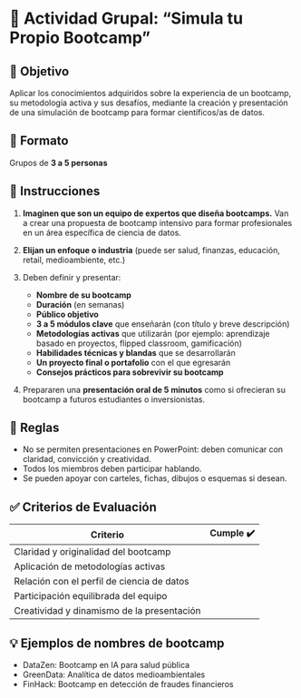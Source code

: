 # 🧠 Actividad Grupal: “Simula tu Propio Bootcamp”

## 🎯 Objetivo
Aplicar los conocimientos adquiridos sobre la experiencia de un bootcamp, su metodología activa y sus desafíos, mediante la creación y presentación de una simulación de bootcamp para formar científicos/as de datos.

## 👥 Formato
Grupos de **3 a 5 personas**

## 📝 Instrucciones

1. **Imaginen que son un equipo de expertos que diseña bootcamps.**
   Van a crear una propuesta de bootcamp intensivo para formar profesionales en un área específica de ciencia de datos.

2. **Elijan un enfoque o industria** (puede ser salud, finanzas, educación, retail, medioambiente, etc.)

3. Deben definir y presentar:
   - **Nombre de su bootcamp**
   - **Duración** (en semanas)
   - **Público objetivo**
   - **3 a 5 módulos clave** que enseñarán (con título y breve descripción)
   - **Metodologías activas** que utilizarán (por ejemplo: aprendizaje basado en proyectos, flipped classroom, gamificación)
   - **Habilidades técnicas y blandas** que se desarrollarán
   - **Un proyecto final o portafolio** con el que egresarán
   - **Consejos prácticos para sobrevivir su bootcamp**

4. Prepararen una **presentación oral de 5 minutos** como si ofrecieran su bootcamp a futuros estudiantes o inversionistas.

## 📌 Reglas
- No se permiten presentaciones en PowerPoint: deben comunicar con claridad, convicción y creatividad.
- Todos los miembros deben participar hablando.
- Se pueden apoyar con carteles, fichas, dibujos o esquemas si desean.

## ✅ Criterios de Evaluación

| Criterio                                   | Cumple ✔️ |
|--------------------------------------------|-----------|
| Claridad y originalidad del bootcamp       |           |
| Aplicación de metodologías activas         |           |
| Relación con el perfil de ciencia de datos |           |
| Participación equilibrada del equipo       |           |
| Creatividad y dinamismo de la presentación |           |


## 💡 Ejemplos de nombres de bootcamp
- DataZen: Bootcamp en IA para salud pública
- GreenData: Analítica de datos medioambientales
- FinHack: Bootcamp en detección de fraudes financieros

